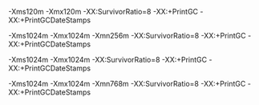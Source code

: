 -Xms120m -Xmx120m -XX:SurvivorRatio=8 -XX:+PrintGC -XX:+PrintGCDateStamps

-Xms1024m -Xmx1024m -Xmn256m  -XX:SurvivorRatio=8 -XX:+PrintGC -XX:+PrintGCDateStamps

-Xms1024m -Xmx1024m -XX:SurvivorRatio=8 -XX:+PrintGC -XX:+PrintGCDateStamps

-Xms1024m -Xmx1024m -Xmn768m -XX:SurvivorRatio=8 -XX:+PrintGC -XX:+PrintGCDateStamps 